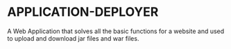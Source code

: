 # APPLICATION-DEPLOYER
A Web Application that solves all the basic functions for a website and used to upload and download jar files and war files.
